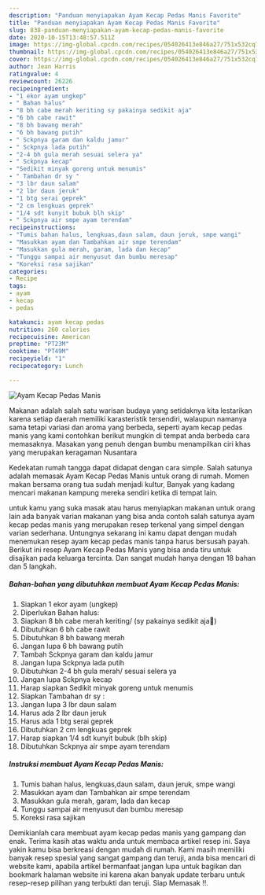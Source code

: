 ```yaml
---
description: "Panduan menyiapakan Ayam Kecap Pedas Manis Favorite"
title: "Panduan menyiapakan Ayam Kecap Pedas Manis Favorite"
slug: 838-panduan-menyiapakan-ayam-kecap-pedas-manis-favorite
date: 2020-10-15T13:48:57.511Z
image: https://img-global.cpcdn.com/recipes/054026413e846a27/751x532cq70/ayam-kecap-pedas-manis-foto-resep-utama.jpg
thumbnail: https://img-global.cpcdn.com/recipes/054026413e846a27/751x532cq70/ayam-kecap-pedas-manis-foto-resep-utama.jpg
cover: https://img-global.cpcdn.com/recipes/054026413e846a27/751x532cq70/ayam-kecap-pedas-manis-foto-resep-utama.jpg
author: Jean Harris
ratingvalue: 4
reviewcount: 26226
recipeingredient:
- "1 ekor ayam ungkep"
- " Bahan halus"
- "8 bh cabe merah keriting sy pakainya sedikit aja"
- "6 bh cabe rawit"
- "8 bh bawang merah"
- "6 bh bawang putih"
- " Sckpnya garam dan kaldu jamur"
- " Sckpnya lada putih"
- "2-4 bh gula merah sesuai selera ya"
- " Sckpnya kecap"
- "Sedikit minyak goreng untuk menumis"
- " Tambahan dr sy "
- "3 lbr daun salam"
- "2 lbr daun jeruk"
- "1 btg serai geprek"
- "2 cm lengkuas geprek"
- "1/4 sdt kunyit bubuk blh skip"
- " Sckpnya air smpe ayam terendam"
recipeinstructions:
- "Tumis bahan halus, lengkuas,daun salam, daun jeruk, smpe wangi"
- "Masukkan ayam dan Tambahkan air smpe terendam"
- "Masukkan gula merah, garam, lada dan kecap"
- "Tunggu sampai air menyusut dan bumbu meresap"
- "Koreksi rasa sajikan"
categories:
- Recipe
tags:
- ayam
- kecap
- pedas

katakunci: ayam kecap pedas 
nutrition: 260 calories
recipecuisine: American
preptime: "PT23M"
cooktime: "PT49M"
recipeyield: "1"
recipecategory: Lunch

---
```



![Ayam Kecap Pedas Manis](https://img-global.cpcdn.com/recipes/054026413e846a27/751x532cq70/ayam-kecap-pedas-manis-foto-resep-utama.jpg)

Makanan adalah salah satu warisan budaya yang setidaknya kita lestarikan karena setiap daerah memiliki karasteristik tersendiri, walaupun namanya sama tetapi variasi dan aroma yang berbeda, seperti ayam kecap pedas manis yang kami contohkan berikut mungkin di tempat anda berbeda cara memasaknya. Masakan yang penuh dengan bumbu menampilkan ciri khas yang merupakan keragaman Nusantara



Kedekatan rumah tangga dapat didapat dengan cara simple. Salah satunya adalah memasak Ayam Kecap Pedas Manis untuk orang di rumah. Momen makan bersama orang tua sudah menjadi kultur, Banyak yang kadang mencari makanan kampung mereka sendiri ketika di tempat lain.

untuk kamu yang suka masak atau harus menyiapkan makanan untuk orang lain ada banyak varian makanan yang bisa anda contoh salah satunya ayam kecap pedas manis yang merupakan resep terkenal yang simpel dengan varian sederhana. Untungnya sekarang ini kamu dapat dengan mudah menemukan resep ayam kecap pedas manis tanpa harus bersusah payah.
Berikut ini resep Ayam Kecap Pedas Manis yang bisa anda tiru untuk disajikan pada keluarga tercinta. Dan sangat mudah hanya dengan 18 bahan dan 5 langkah.


<!--inarticleads1-->

##### Bahan-bahan yang dibutuhkan membuat Ayam Kecap Pedas Manis:

1. Siapkan 1 ekor ayam (ungkep)
1. Diperlukan  Bahan halus:
1. Siapkan 8 bh cabe merah keriting/ (sy pakainya sedikit aja🤭)
1. Dibutuhkan 6 bh cabe rawit
1. Dibutuhkan 8 bh bawang merah
1. Jangan lupa 6 bh bawang putih
1. Tambah  Sckpnya garam dan kaldu jamur
1. Jangan lupa  Sckpnya lada putih
1. Dibutuhkan 2-4 bh gula merah/ sesuai selera ya
1. Jangan lupa  Sckpnya kecap
1. Harap siapkan Sedikit minyak goreng untuk menumis
1. Siapkan  Tambahan dr sy :
1. Jangan lupa 3 lbr daun salam
1. Harus ada 2 lbr daun jeruk
1. Harus ada 1 btg serai geprek
1. Dibutuhkan 2 cm lengkuas geprek
1. Harap siapkan 1/4 sdt kunyit bubuk (blh skip)
1. Dibutuhkan  Sckpnya air smpe ayam terendam




<!--inarticleads2-->

##### Instruksi membuat  Ayam Kecap Pedas Manis:

1. Tumis bahan halus, lengkuas,daun salam, daun jeruk, smpe wangi
1. Masukkan ayam dan Tambahkan air smpe terendam
1. Masukkan gula merah, garam, lada dan kecap
1. Tunggu sampai air menyusut dan bumbu meresap
1. Koreksi rasa sajikan




Demikianlah cara membuat ayam kecap pedas manis yang gampang dan enak. Terima kasih atas waktu anda untuk membaca artikel resep ini. Saya yakin kamu bisa berkreasi dengan mudah di rumah. Kami masih memiliki banyak resep spesial yang sangat gampang dan teruji, anda bisa mencari di website kami, apabila artikel bermanfaat jangan lupa untuk bagikan dan bookmark halaman website ini karena akan banyak update terbaru untuk resep-resep pilihan yang terbukti dan teruji. Siap Memasak !!. 
